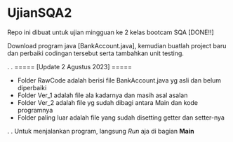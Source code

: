 # UjianSQA2
Repo ini dibuat untuk ujian mingguan ke 2 kelas bootcam SQA [DONE!!]

Download program java [BankAccount.java], kemudian buatlah project baru dan perbaiki codingan tersebut serta tambahkan unit testing.

.
.
===== [Update 2 Agustus 2023] =====
- Folder RawCode adalah berisi file BankAccount.java yg asli dan belum diperbaiki
- Folder Ver_1 adalah file ala kadarnya dan masih asal asalan
- Folder Ver_2 adalah file yg sudah dibagi antara Main dan kode programnya
- Folder paling luar adalah file yang sudah disetting getter dan setter-nya

.
.
Untuk menjalankan program, langsung _Run_ aja di bagian **Main**
